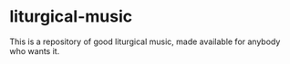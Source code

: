 # liturgical-music
This is a repository of good liturgical music, made available for anybody who wants it.